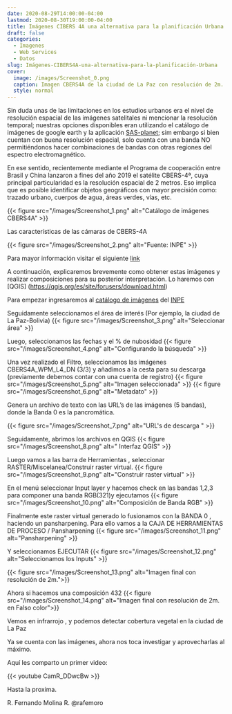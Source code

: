 ```yaml
---
date: 2020-08-29T14:00:00-04:00
lastmod: 2020-08-30T19:00:00-04:00
title: Imágenes CIBERS 4A una alternativa para la planificación Urbana
draft: false
categories:
  - Imagenes
  - Web Services
  - Datos
slug: Imágenes-CIBERS4A-una-alternativa-para-la-planificación-Urbana 
cover:
  image: /images/Screenshot_0.png
  caption: Imagen CBERS4A de la ciudad de La Paz con resolución de 2m.
  style: normal
---
```


Sin duda unas de las limitaciones en los estudios urbanos era el nivel de resolución espacial de las imágenes satelitales ni mencionar la resolución temporal; nuestras opciones disponibles eran utilizando el catálogo de imágenes de google earth y la aplicación  [SAS-planet](http://www.sasgis.org/); sim embargo si bien cuentan con buena resolución espacial, solo cuenta con una banda NO permitiéndonos hacer combinaciones de bandas con otras regiones del espectro electromagnético.

En ese sentido, recientemente mediante el Programa de cooperación entre Brasil y China lanzaron a fines del año 2019 el satélite CBERS-4ª, cuya principal particularidad es la resolución espacial de 2 metros. Eso implica que es posible identificar objetos geográficos con mayor precisión como: trazado urbano, cuerpos de agua, áreas verdes, vías, etc.

{{< figure src="/images/Screenshot_1.png" alt="Catálogo de imágenes CBERS4A" >}}

Las características de las cámaras de CBERS-4A 

{{< figure src="/images/Screenshot_2.png" alt="Fuente: INPE" >}}

Para mayor información visitar el siguiente [link](http://www.cbers.inpe.br/sobre/cameras/cbers04a.php) 

A continuación, explicaremos brevemente como obtener estas imágenes y realizar composiciones para su posterior interpretación. Lo haremos con [QGIS]  (https://qgis.org/es/site/forusers/download.html) 

Para empezar ingresaremos al [catálogo de imágenes](http://www2.dgi.inpe.br/catalogo/explore) del [INPE](http://www.inpe.br/)

Seguidamente seleccionamos el área de interés (Por ejemplo, la ciudad de La Paz-Bolivia)
{{< figure src="/images/Screenshot_3.png" alt="Seleccionar área" >}}

Luego, seleccionamos las fechas y el % de nubosidad
{{< figure src="/images/Screenshot_4.png" alt="Configurando la búsqueda" >}}

Una vez realizado el Filtro, seleccionamos las imágenes CBERS4A_WPM_L4_DN (3/3) y añadimos a la cesta para su descarga (previamente debemos contar con una cuenta de registro)
{{< figure src="/images/Screenshot_5.png" alt="Imagen seleccionada" >}}
{{< figure src="/images/Screenshot_6.png" alt="Metadato" >}}

Genera un archivo de texto con las URL’s de las imágenes (5 bandas), donde la Banda 0 es la pancromática.

{{< figure src="/images/Screenshot_7.png" alt="URL's de descarga " >}}

Seguidamente, abrimos los archivos en QGIS
{{< figure src="/images/Screenshot_8.png" alt=" Interfaz QGIS" >}}

Luego vamos a las barra de Herramientas , seleccionar RASTER/Miscelanea/Construir raster virtual.
{{< figure src="/images/Screenshot_9.png" alt="Construir raster virtual" >}}

En el menú seleccionar Input layer y hacemos check en las bandas 1,2,3 para componer una banda RGB(321)y ejecutamos
{{< figure src="/images/Screenshot_10.png" alt="Composición de Banda RGB" >}}

Finalmente este raster virtual generado lo fusionamos con la BANDA 0 , haciendo un pansharpening. Para ello vamos a la CAJA DE HERRAMIENTAS DE PROCESO / Pansharpening
{{< figure src="/images/Screenshot_11.png" alt="Pansharpening" >}}

Y seleccionamos EJECUTAR
{{< figure src="/images/Screenshot_12.png" alt="Seleccionamos los Inputs" >}}

{{< figure src="/images/Screenshot_13.png" alt="Imagen final con resolución de 2m.">}}

Ahora si hacemos una composición 432
{{< figure src="/images/Screenshot_14.png" alt="Imagen final con resolución de 2m. en Falso color">}}

Vemos en infrarrojo , y podemos detectar cobertura vegetal en la ciudad de La Paz

Ya se cuenta con las  imágenes, ahora nos toca investigar y aprovecharlas al máximo. 


Aquí les comparto un primer video:

{{< youtube CamR_DDwcBw >}}



Hasta la proxima.


R. Fernando Molina R.
@rafemoro
